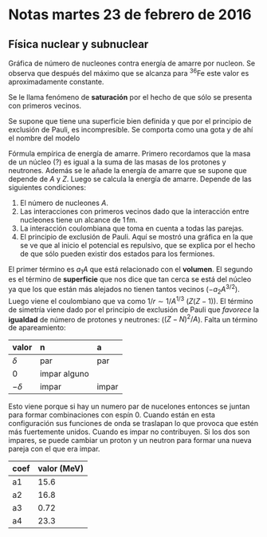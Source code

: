 # Notas martes 23 de febrero de 2016
## Física nuclear y subnuclear
Gráfica de número de nucleones contra energía de amarre por nucleon. Se observa
que después del máximo que se alcanza para ${}^{36}$Fe este valor es
aproximadamente constante.

Se le llama fenómeno de __saturación__ por el hecho de que sólo se presenta
con primeros vecinos.

Se supone que tiene una superficie bien definida y que por el principio de
exclusión de Pauli, es incompresible. Se comporta como una gota y de ahí el
nombre del modelo

Fórmula empírica de energía de amarre.
Primero recordamos que la masa de un núcleo (?) es igual a la suma de las masas
de los protones y neutrones. Además se le añade la energía de amarre que se
supone que depende de $A$ y $Z$. Luego se calcula la energía de amarre.
Depende de las siguientes condiciones:

1. El número de nucleones $A$.
2. Las interacciones con primeros vecinos dado que la interacción entre nucleones
tiene un alcance de $1\,\mathrm{fm}$.
3. La interacción coulombiana que toma en cuenta a todas las parejas.
4. El principio de exclusión de Pauli. Aquí se mostró una gráfica en la que
se ve que al inicio el potencial es repulsivo, que se explica por el hecho
de que sólo pueden existir dos estados para los fermiones.

El primer término es $a_1 A$ que está relacionado con el __volumen__. El segundo
es el término de __superficie__ que nos dice que tan cerca se está del núcleo
ya que los que están más alejados no tienen tantos vecinos ($-a_2 A^{3/2}$). Luego
viene el coulombiano que va como $1/r \sim 1/A^{1/3}$ ($Z(Z-1)$).
El término de simetría viene dado por el principio de exclusión de Pauli que
_favorece_ la __igualdad__ de número de protones y neutrones: ($(Z-N)^2/A$).
Falta un término de apareamiento:

| valor | n| a|
| :------------- | :------------- |:------------- |
| $\delta$ | par | par |
|0|impar alguno||
|$-\delta$|impar|impar|

Esto viene porque si hay un numero par de nucelones entonces se juntan para
formar combinaciones con espín 0. Cuando están en esta configuración sus
funciones de onda se traslapan lo que provoca que estén más fuertemente unidos.
Cuando es impar no contribuyen. Si los dos son impares, se puede cambiar un
proton y un neutron para formar una nueva pareja con el que era impar.

| coef | valor (MeV) |
| :------------- | :------------- |
| a1 | 15.6 |
| a2|16.8 |
| a3 | 0.72 |
| a4 | 23.3 |
